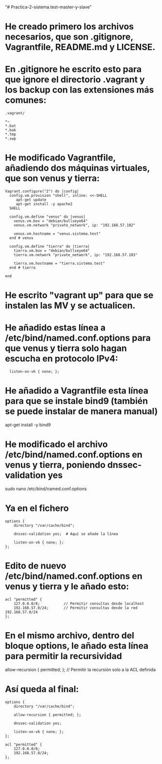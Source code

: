 "# Practica-2-sistema.test-master-y-slave" 

# He creado primero los archivos necesarios, que son .gitignore, Vagrantfile, README.md y LICENSE.

# En .gitignore he escrito esto para que ignore el directorio .vagrant y los backup con las extensiones más comunes:
```
.vagrant/

*~
*.bat
*.bak
*.tmp
*.swp
```
# He modificado Vagrantfile, añadiendo dos máquinas virtuales, que son venus y tierra:
```
Vagrant.configure("2") do |config|
  config.vm.provision "shell", inline: <<-SHELL
     apt-get update
     apt-get install -y apache2
  SHELL

  config.vm.define "venus" do |venus|
    venus.vm.box = "debian/bullseye64"
    venus.vm.network "private_network", ip: "192.168.57.102"

    venus.vm.hostname = "venus.sistema.test"
  end # venus

  config.vm.define "tierra" do |tierra|
    tierra.vm.box = "debian/bullseye64"
    tierra.vm.network "private_network", ip: "192.168.57.103"

    tierra.vm.hostname = "tierra.sistema.test"
  end # tierra

end
```
# He escrito "vagrant up" para que se instalen las MV y se actualicen.

# He añadido estas línea a /etc/bind/named.conf.options para que venus y tierra solo hagan escucha en protocolo IPv4:
```
  listen-on-v6 { none; };
```
# He añadido a Vagrantfile esta línea para que se instale bind9 (también se puede instalar de manera manual)

  apt-get install -y bind9

# He modificado el archivo /etc/bind/named.conf.options en venus y tierra, poniendo dnssec-validation yes

  sudo nano /etc/bind/named.conf.options

# Ya en el fichero

```
options {
    directory "/var/cache/bind";

    dnssec-validation yes;  # Aquí se añade la línea

    listen-on-v6 { none; };
};
```

# Edito de nuevo /etc/bind/named.conf.options en venus y tierra y le añado esto:
```
acl "permitted" {
    127.0.0.0/8;           // Permitir consultas desde localhost
    192.168.57.0/24;       // Permitir consultas desde la red 192.168.57.0/24
};
```
# En el mismo archivo, dentro del bloque options, le añado esta línea para permitir la recursividad

allow-recursion { permitted; };  // Permitir la recursión solo a la ACL definida

# Así queda al final:
```
options {
	directory "/var/cache/bind";

	allow-recursion { permitted; };

	dnssec-validation yes;

	listen-on-v6 { none; };
};

acl "permitted" {
	127.0.0.0/8;
	192.168.57.0/24;
};
```